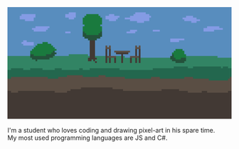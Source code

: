 ![Banner](/img/banner.png)

I'm a student who loves coding and drawing pixel-art in his spare time. <br>
My most used programming languages are JS and C#.

